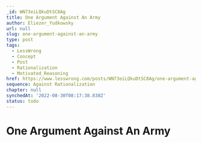 ```yaml
---
_id: WN73eiLQkuDtSC8Ag
title: One Argument Against An Army
author: Eliezer_Yudkowsky
url: null
slug: one-argument-against-an-army
type: post
tags:
  - LessWrong
  - Concept
  - Post
  - Rationalization
  - Motivated_Reasoning
href: https://www.lesswrong.com/posts/WN73eiLQkuDtSC8Ag/one-argument-against-an-army
sequence: Against Rationalization
chapter: null
synchedAt: '2022-08-30T08:17:38.838Z'
status: todo
---
```


# One Argument Against An Army
